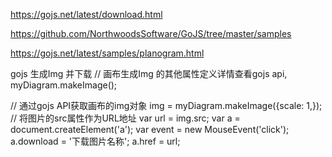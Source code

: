 

https://gojs.net/latest/download.html


https://github.com/NorthwoodsSoftware/GoJS/tree/master/samples


https://gojs.net/latest/samples/planogram.html


gojs 生成Img 并下载
// 画布生成Img 的其他属性定义详情查看gojs api,
myDiagram.makeImage();

// 通过gojs API获取画布的img对象
img = myDiagram.makeImage({scale: 1,});
// 将图片的src属性作为URL地址
var url = img.src;
var a = document.createElement('a');
var event = new MouseEvent('click');
a.download = '下载图片名称';
a.href = url;



